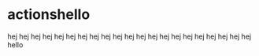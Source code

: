 # actionshello
hej
hej
hej
hej
hej
hej
hej
hej
hej
hej
hej
hej
hej
hej
hej
hej
hej
hej
hej
hej
hej
hello
